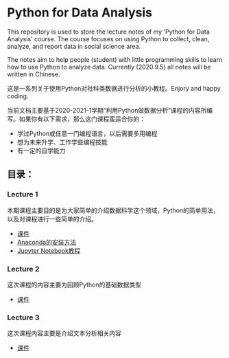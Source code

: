 # Python for Data Analysis

This repository is used to store the lecture notes of my 'Python for Data Analysis' course.
The course focuses on using Python to collect, clean, analyze, and report data in social science area.

The notes aim to help people (student) with little programming skills to learn how to use Python to analyze data.
Currently (2020.9.5) all notes will be written in Chinese.

这是一系列关于使用Python对社科类数据进行分析的小教程。Enjory and happy coding.

当前文档主要基于2020-2021-1学期“利用Python做数据分析”课程的内容所编写。如果你有以下需求，那么这门课程蛮适合你的：

- 学过Python或任意一门编程语言，以后需要多用编程
- 想为未来升学、工作学些编程技能
- 有一定的自学能力

## 目录：

### Lecture 1

本期课程主要目的是为大家简单的介绍数据科学这个领域，Python的简单用法，以及对课程进行一些简单的介绍。
- [课件](slides\UG_week1_introudction.pdf)
- [Anaconda的安装方法](help_docs\Anaconda_installsetup.md)
- [Jupyter Notebook教程](help_docs\Jnb_tutorial.md)

### Lecture 2

这次课程的内容主要为回顾Python的基础数据类型

- [课件](slides\Week2_python_variables.md)

### Lecture 3

这次课程内容主要是介绍文本分析相关内容

- [课件](slides\Week3_text_analysis.md)
